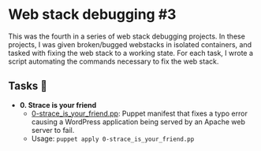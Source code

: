 # Web stack debugging #3

This was the fourth in a series of web stack debugging projects. In these
projects, I was given broken/bugged webstacks in isolated containers,
and tasked with fixing the web stack to a working state. For each
task, I wrote a script automating the commands necessary to fix the
web stack.

## Tasks :page_with_curl:

* **0. Strace is your friend**
  * [0-strace_is_your_friend.pp](./0-strace_is_your_friend.pp): Puppet manifest
  that fixes a typo error causing a WordPress application being served by an Apache
  web server to fail.
  * Usage: `puppet apply 0-strace_is_your_friend.pp`
  